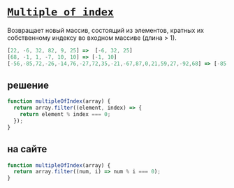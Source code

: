 # [`Multiple of index`](../../index.md)

Возвращает новый массив, состоящий из элементов, кратных их собственному индексу во входном массиве (длина > 1).

```js
[22, -6, 32, 82, 9, 25] =>  [-6, 32, 25]
[68, -1, 1, -7, 10, 10] => [-1, 10]
[-56,-85,72,-26,-14,76,-27,72,35,-21,-67,87,0,21,59,27,-92,68] => [-85, 72, 0, 68]
```

## решение

```js
function multipleOfIndex(array) {
  return array.filter((element, index) => {
    return element % index === 0;
  });
}
```

## на сайте

```js
function multipleOfIndex(array) {
  return array.filter((num, i) => num % i === 0);
}
```
